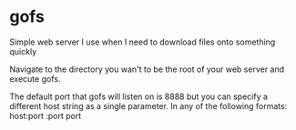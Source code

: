 gofs
====

Simple web server I use when I need to download files onto something quickly

Navigate to the directory you wan't to be the root of your web server and execute gofs.

The default port that gofs will listen on is 8888 but you can specify a different host string as a single parameter. In any of the following formats:
	host:port
	:port
	port


